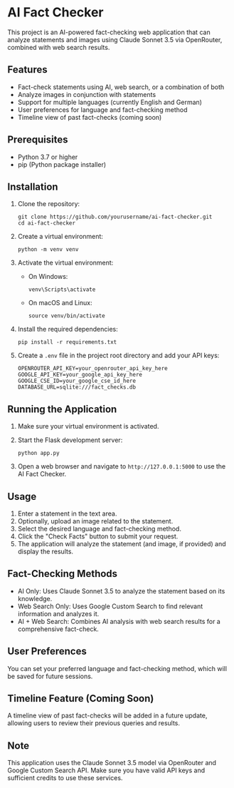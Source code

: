 # AI Fact Checker

This project is an AI-powered fact-checking web application that can analyze statements and images using Claude Sonnet 3.5 via OpenRouter, combined with web search results.

## Features

- Fact-check statements using AI, web search, or a combination of both
- Analyze images in conjunction with statements
- Support for multiple languages (currently English and German)
- User preferences for language and fact-checking method
- Timeline view of past fact-checks (coming soon)

## Prerequisites

- Python 3.7 or higher
- pip (Python package installer)

## Installation

1. Clone the repository:
   ```
   git clone https://github.com/yourusername/ai-fact-checker.git
   cd ai-fact-checker
   ```

2. Create a virtual environment:
   ```
   python -m venv venv
   ```

3. Activate the virtual environment:
   - On Windows:
     ```
     venv\Scripts\activate
     ```
   - On macOS and Linux:
     ```
     source venv/bin/activate
     ```

4. Install the required dependencies:
   ```
   pip install -r requirements.txt
   ```

5. Create a `.env` file in the project root directory and add your API keys:
   ```
   OPENROUTER_API_KEY=your_openrouter_api_key_here
   GOOGLE_API_KEY=your_google_api_key_here
   GOOGLE_CSE_ID=your_google_cse_id_here
   DATABASE_URL=sqlite:///fact_checks.db
   ```

## Running the Application

1. Make sure your virtual environment is activated.

2. Start the Flask development server:
   ```
   python app.py
   ```

3. Open a web browser and navigate to `http://127.0.0.1:5000` to use the AI Fact Checker.

## Usage

1. Enter a statement in the text area.
2. Optionally, upload an image related to the statement.
3. Select the desired language and fact-checking method.
4. Click the "Check Facts" button to submit your request.
5. The application will analyze the statement (and image, if provided) and display the results.

## Fact-Checking Methods

- AI Only: Uses Claude Sonnet 3.5 to analyze the statement based on its knowledge.
- Web Search Only: Uses Google Custom Search to find relevant information and analyzes it.
- AI + Web Search: Combines AI analysis with web search results for a comprehensive fact-check.

## User Preferences

You can set your preferred language and fact-checking method, which will be saved for future sessions.

## Timeline Feature (Coming Soon)

A timeline view of past fact-checks will be added in a future update, allowing users to review their previous queries and results.

## Note

This application uses the Claude Sonnet 3.5 model via OpenRouter and Google Custom Search API. Make sure you have valid API keys and sufficient credits to use these services.
